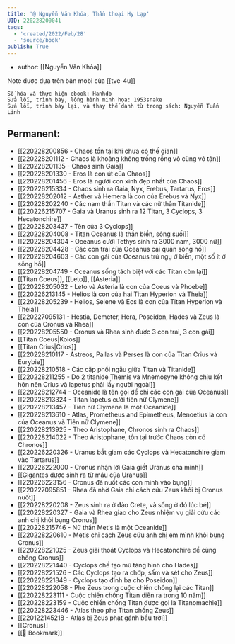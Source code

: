 ```yaml
---
title: '@ Nguyễn Văn Khỏa, Thần thoại Hy Lạp'
UID: 220228200041
tags:
  - 'created/2022/Feb/28'
  - 'source/book'
publish: True
---
```

- author: [[Nguyễn Văn Khỏa]]

Note được dựa trên bản mobi của [[tve-4u]]
```
Số hóa và thực hiện ebook: Hanhdb
Sửa lỗi, trình bày, lồng hình minh họa: 1953snake
Sửa lỗi, trình bày lại, và thay thế danh từ trong sách: Nguyễn Tuấn Linh
```

## Permanent:
- [[220228200856 - Chaos tồn tại khi chưa có thế gian]]
- [[220228201112 - Chaos là khoảng không trống rỗng vô cùng vô tận]]
- [[220228201135 - Chaos sinh Gaia]]
- [[220228201330 - Eros là con út của Chaos]]
- [[220228201456 - Eros là người con xinh đẹp nhất của Chaos]]
- [[220226215334 - Chaos sinh ra Gaia, Nyx, Erebus, Tartarus, Eros]]
- [[220228202012 - Aether và Hemera là con của Erebus và Nyx]]
- [[220228202240 - Các nam thần Titan và các nữ thần Titanide]]
- [[220226215707 - Gaia và Uranus sinh ra 12 Titan, 3 Cyclops, 3 Hecatonchire]]
- [[220228203437 - Tên của 3 Cyclops]]
- [[220228204008 - Titan Oceanus là thần biển, sông suối]]
- [[220228204304 - Oceanus cưới Tethys sinh ra 3000 nam, 3000 nữ]]
- [[220228204428 - Các con trai của Oceanus cai quản sông hồ]]
- [[220228204603 - Các con gái của Oceanus trú ngụ ở biển, một số ít ở sông hồ]]
- [[220228204749 - Oceanus sống tách biệt với các Titan còn lại]]
- [[Titan Coeus]], [[Leto]], [[Asteria]]
- [[220228205032 - Leto và Asteria là con của Coeus và Phoebe]]
- [[220226213145 - Helios là con của hai Titan Hyperion và Theia]]
- [[220228205239 - Helios, Selene và Eos là con của Titan Hyperion và Theia]]
- [[220227095131 - Hestia, Demeter, Hera, Poseidon, Hades và Zeus là con của Cronus và Rhea]]
- [[220228205550 - Cronus và Rhea sinh được 3 con trai, 3 con gái]]
- [[Titan Coeus|Koios]]
- [[Titan Crius|Crios]]
- [[220228210117 - Astreos, Pallas và Perses là con của Titan Crius và Eurybie]]
- [[220228210518 - Các cặp phối ngẫu giữa Titan và Titanide]]
- [[220228211255 - Do 2 titanide Themis và Mnemosyne không chịu kết hôn nên Crius và Iapetus phải lấy người ngoài]]
- [[220228212744 - Oceanide là tên gọi để chỉ các con gái của Oceanus]]
- [[220228213324 - Titan Iapetus cưới tiên nữ Clymene]]
- [[220228213457 - Tiên nữ Clymene là một Oceanide]]
- [[220228213610 - Atlas, Prometheus and Epimetheus, Menoetius là con của Oceanus và Tiên nữ Clymene]]
- [[220228213925 - Theo Aristophane, Chronos sinh ra Chaos]]
- [[220228214022 - Theo Aristophane, tồn tại trước Chaos còn có Chronos]]
- [[220226220326 - Uranus bắt giam các Cyclops và Hecatonchire giam vào Tartarus]]
- [[220226222000 - Cronus nhận lời Gaia giết Uranus cha mình]]
- [[Gigantes được sinh ra từ máu của Uranus]]
- [[220226223156 - Cronus đã nuốt các con mình vào bụng]]
- [[220227095851 - Rhea đã nhờ Gaia chỉ cách cứu Zeus khỏi bị Cronus nuốt]]
- [[220228220208 - Zeus sinh ra ở đảo Crete, và sống ở đó lúc bé]]
- [[220228220327 - Gaia và Rhea giao cho Zeus nhiệm vụ giải cứu các anh chị khỏi bụng Cronus]]
- [[220228215746 - Nữ thần Metis là một Oceanide]]
- [[220228220610 - Metis chỉ cách Zeus cứu anh chị em mình khỏi bụng Cronus]]
- [[220228221025 - Zeus giải thoát Cyclops và Hecatonchire để cùng chống Cronus]]
- [[220228221440 - Cyclops chế tạo mũ tàng hình cho Hades]]
- [[220228221526 - Các Cyclops tạo ra chớp, sấm và sét cho Zeus]]
- [[220228221849 - Cyclops tạo đinh ba cho Poseidon]]
- [[220228222058 - Phe Zeus trong cuộc chiến chống lại các Titan]]
- [[220228223111 - Cuộc chiến chống Titan diễn ra trong 10 năm]]
- [[220228223159 - Cuộc chiến chống Titan được gọi là Titanomachie]]
- [[220228223446 - Atlas theo phe Titan chống Zeus]]
- [[220122145218 - Atlas bị Zeus phạt gánh bầu trời]]
- [[Cronus]]
- [[📑 Bookmark]]